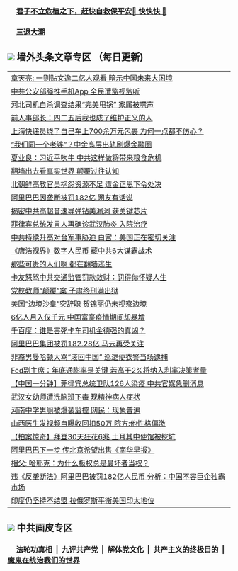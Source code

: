 
 ### &nbsp;&nbsp;&nbsp;&nbsp; [君子不立危樯之下，赶快自救保平安🍎 快快快 📩](https://github.com/pwgy/td/blob/master/README.md)

 ### &nbsp;&nbsp;&nbsp;&nbsp; [三退大潮](https://ww3.xkide.work/?key=zuuelqyfglsfjmgm&pin=65881581&ag=ogQuit&from=pw2) 

## <img src="https://img.icons8.com/cute-clipart/2x/circled-right.png"> 墙外头条文章专区 （每日更新)

<Table>
<tr><td colspan="2" align="left"><a href="https://www.xjudw.work/?name=c1380266&key=jxhgisbctpdeqtjm&from=pw2">章天亮: 一则贴文逾二亿人观看 暗示中国未来大困境</a></td></tr>
<tr><td colspan="2" align="left"><a href="https://www.xjudw.work/?name=c1380297&key=jxhgisbctpdeqtjm&from=pw2">中共公安部强推手机App 全民遭监视监听</a></td></tr>
<tr><td colspan="2" align="left"><a href="https://www.xjudw.work/?name=c1380293&key=jxhgisbctpdeqtjm&from=pw2">河北司机自杀调查结果“完美甩锅” 家属被噤声</a></td></tr>
<tr><td colspan="2" align="left"><a href="https://www.xjudw.work/?name=c1380298&key=jxhgisbctpdeqtjm&from=pw2">前人事部长：四二五后我也成了维护正义的人</a></td></tr>
<tr><td colspan="2" align="left"><a href="https://www.xjudw.work/?name=c1380245&key=jxhgisbctpdeqtjm&from=pw2">上海快递员烧了自己车上700余万元包裹 为何一点都不伤心？</a></td></tr>
<tr><td colspan="2" align="left"><a href="https://www.xjudw.work/?name=c1380274&key=jxhgisbctpdeqtjm&from=pw2">“我们同一个老婆”？中金高层出轨刷爆金融圈</a></td></tr>
<tr><td colspan="2" align="left"><a href="https://www.xjudw.work/?name=c1380248&key=jxhgisbctpdeqtjm&from=pw2">夏业良：习近平吹牛 中共这样做将带来粮食危机</a></td></tr>
<tr><td colspan="2" align="left"><a href="https://www.xjudw.work/?name=c1380292&key=jxhgisbctpdeqtjm&from=pw2">翻墙出去看真实世界 颠覆过往认知</a></td></tr>
<tr><td colspan="2" align="left"><a href="https://www.xjudw.work/?name=c1380301&key=jxhgisbctpdeqtjm&from=pw2">北朝鲜高教官员抱怨资源不足 遭金正恩下令处决</a></td></tr>
<tr><td colspan="2" align="left"><a href="https://www.xjudw.work/?name=c1380294&key=jxhgisbctpdeqtjm&from=pw2">阿里巴巴因垄断被罚182亿  网友有话说</a></td></tr>
<tr><td colspan="2" align="left"><a href="https://www.xjudw.work/?name=c1380187&key=jxhgisbctpdeqtjm&from=pw2">揭密中共高超音速导弹钻美漏洞 获关键芯片</a></td></tr>
<tr><td colspan="2" align="left"><a href="https://www.xjudw.work/?name=c1380280&key=jxhgisbctpdeqtjm&from=pw2">菲律宾总统发言人再确诊武汉肺炎 入院治疗</a></td></tr>
<tr><td colspan="2" align="left"><a href="https://www.xjudw.work/?name=c1380188&key=jxhgisbctpdeqtjm&from=pw2">中共持续升高对台军事胁迫 白宫：美国正在密切关注</a></td></tr>
<tr><td colspan="2" align="left"><a href="https://www.xjudw.work/?name=c1380283&key=jxhgisbctpdeqtjm&from=pw2">《唐浩视界》数字人民币 藏中共6大谋霸战术</a></td></tr>
<tr><td colspan="2" align="left"><a href="https://www.xjudw.work/?name=c1380315&key=jxhgisbctpdeqtjm&from=pw2">那些可贵的人们啊  都在翻墙逃生</a></td></tr>
<tr><td colspan="2" align="left"><a href="https://www.xjudw.work/?name=c1380249&key=jxhgisbctpdeqtjm&from=pw2">卡友怒骂中共交通监管罚款敛财：罚得你怀疑人生</a></td></tr>
<tr><td colspan="2" align="left"><a href="https://www.xjudw.work/?name=c1380312&key=jxhgisbctpdeqtjm&from=pw2">党校教师“颠覆”案 子肃终刑满出狱</a></td></tr>
<tr><td colspan="2" align="left"><a href="https://www.xjudw.work/?name=c1380279&key=jxhgisbctpdeqtjm&from=pw2">美国“边境沙皇”突辞职 贺锦丽仍未视察边境</a></td></tr>
<tr><td colspan="2" align="left"><a href="https://www.xjudw.work/?name=c1380220&key=jxhgisbctpdeqtjm&from=pw2">6亿人月入仅千元 中国富豪疫情期间却暴增</a></td></tr>
<tr><td colspan="2" align="left"><a href="https://www.xjudw.work/?name=c1379803&key=jxhgisbctpdeqtjm&from=pw2">千百度：谁是害死卡车司机金德强的真凶？</a></td></tr>
<tr><td colspan="2" align="left"><a href="https://www.xjudw.work/?name=c1380311&key=jxhgisbctpdeqtjm&from=pw2">阿里巴巴集团被罚182.28亿 马云再受关注</a></td></tr>
<tr><td colspan="2" align="left"><a href="https://www.xjudw.work/?name=c1380243&key=jxhgisbctpdeqtjm&from=pw2">非裔男曼哈顿大骂“滚回中国” 巡逻便衣警当场逮捕</a></td></tr>
<tr><td colspan="2" align="left"><a href="https://www.xjudw.work/?name=c1380281&key=jxhgisbctpdeqtjm&from=pw2">Fed副主席：年底通膨率是关键 若高于2%将纳入利率决策考量</a></td></tr>
<tr><td colspan="2" align="left"><a href="https://www.xjudw.work/?name=c1380236&key=jxhgisbctpdeqtjm&from=pw2">【中国一分钟】菲律宾总统卫队126人染疫 中共官媒急删消息</a></td></tr>
<tr><td colspan="2" align="left"><a href="https://www.xjudw.work/?name=c1380179&key=jxhgisbctpdeqtjm&from=pw2">武汉女幼师遭洗脑班下毒 现精神病人症状</a></td></tr>
<tr><td colspan="2" align="left"><a href="https://www.xjudw.work/?name=c1380186&key=jxhgisbctpdeqtjm&from=pw2">河南中学男厕被爆装监控 网民：现象普遍</a></td></tr>
<tr><td colspan="2" align="left"><a href="https://www.xjudw.work/?name=c1380237&key=jxhgisbctpdeqtjm&from=pw2">山西医生发视频自曝收回扣50万 院方:他性格偏激</a></td></tr>
<tr><td colspan="2" align="left"><a href="https://www.xjudw.work/?name=c1380317&key=jxhgisbctpdeqtjm&from=pw2">【拍案惊奇】拜登30天狂花6兆 土耳其中使馆被挖坑</a></td></tr>
<tr><td colspan="2" align="left"><a href="https://www.xjudw.work/?name=c1380239&key=jxhgisbctpdeqtjm&from=pw2">阿里巴巴下一步 传北京希望出售《南华早报》</a></td></tr>
<tr><td colspan="2" align="left"><a href="https://www.xjudw.work/?name=c1380320&key=jxhgisbctpdeqtjm&from=pw2">相父: 哈耶克：为什么极权总是最坏者当权？</a></td></tr>
<tr><td colspan="2" align="left"><a href="https://www.xjudw.work/?name=c1380185&key=jxhgisbctpdeqtjm&from=pw2">违《反垄断法》阿里巴巴被罚182亿人民币 分析：中国不容巨企独霸市场</a></td></tr>
<tr><td colspan="2" align="left"><a href="https://www.xjudw.work/?name=c1380246&key=jxhgisbctpdeqtjm&from=pw2">印度仍坚持不结盟 拉俄罗斯平衡美国印太地位</a></td></tr>

 </Table>

 ## <img src="https://img.icons8.com/cute-clipart/2x/circled-right.png"> 中共画皮专区
 ### &nbsp;&nbsp;&nbsp;&nbsp; [法轮功真相](https://github.com/begood0513/basic/blob/master/README.md) &nbsp;|&nbsp; [九评共产党](https://github.com/begood0513/9ping.md/blob/master/README.md) &nbsp;|&nbsp; [解体党文化](https://github.com/begood0513/jtdwh.md/blob/master/README.md)   &nbsp;|&nbsp; [共产主义的终极目的](https://github.com/begood0513/gczydzjmd.md/blob/master/README.md) &nbsp;|&nbsp; [魔鬼在统治我们的世界](https://github.com/begood0513/gczydzjmd.md/blob/master/README.md) 
